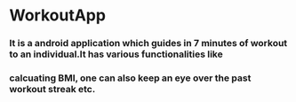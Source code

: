 # WorkoutApp
### It is a android application which guides in 7 minutes of workout to an individual.It has various functionalities like
### calcuating BMI, one can also keep an eye over the past workout streak etc.
